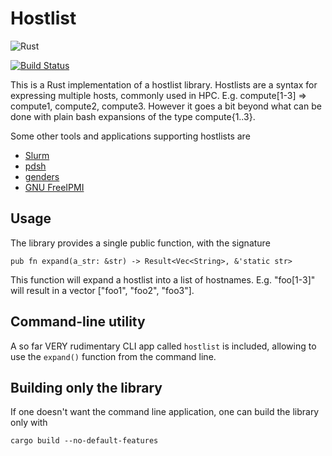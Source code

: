 Hostlist
========

![Rust](https://github.com/jabl/hostlist/workflows/Rust/badge.svg)

[![Build Status](https://travis-ci.org/jabl/hostlist.svg?branch=master)](https://travis-ci.org/jabl/hostlist)

This is a Rust implementation of a hostlist library. Hostlists are a
syntax for expressing multiple hosts, commonly used in
HPC. E.g. compute[1-3] => compute1, compute2, compute3. However it
goes a bit beyond what can be done with plain bash expansions of the
type compute{1..3}.

Some other tools and applications supporting hostlists are

- [Slurm](http://slurm.schedmd.com/)
- [pdsh](https://github.com/grondo/pdsh)
- [genders](https://github.com/chaos/genders)
- [GNU FreeIPMI](https://www.gnu.org/software/freeipmi/)


## Usage

The library provides a single public function, with the signature

    pub fn expand(a_str: &str) -> Result<Vec<String>, &'static str>

This function will expand a hostlist into a list of
hostnames. E.g. "foo[1-3]" will result in a vector ["foo1", "foo2",
"foo3"].

## Command-line utility

A so far VERY rudimentary CLI app called `hostlist` is included,
allowing to use the `expand()` function from the command line.

## Building only the library

If one doesn't want the command line application, one can build the library only
with

`cargo build --no-default-features`
